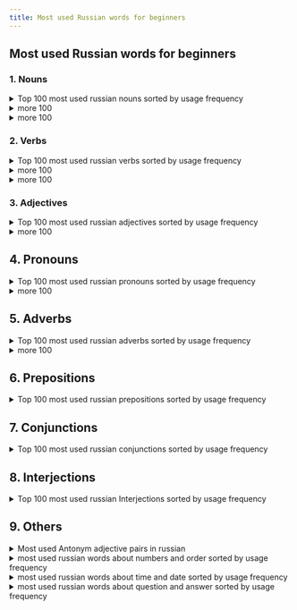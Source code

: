 ```yaml
---
title: Most used Russian words for beginners
---
```


## Most used Russian words for beginners

### 1. Nouns

<details>
  <summary>Top 100 most used russian nouns sorted by usage frequency</summary>

| RU |
|--|
| 1. человек (person) |
| 2. время (time) |
| 3. год (year) |

 4. дело (matter, business)
 5. жизнь (life)
 6. день (day)

7. работа (work, job)

8. слово (word)

9. место (place, location)

10. время года (season)

11. сторона (side)

12. вопрос (question)

13. дом (house, home)

14. рука (hand)

15. страна (country)

16. мир (world, peace)

17. глаз (eye)

18. ребенок (child)

19. женщина (woman)

20. точка (point, dot)

21. вещь (thing, object)

22. комната (room)

23. мать (mother)

24. история (history, story)

25. отец (father)

26. вода (water)

27. нога (leg, foot)

28. голова (head)

29. название (name, title)

30. право (right, law)

31. дорога (road, way)

32. месяц (month)

33. свет (light)

34. группа (group)

35. речь (speech, language)

36. земля (earth, land)

37. пора (time, season)

38. ряд (row, line)

39. сердце (heart)

40. решение (decision, solution)

41. возможность (possibility, opportunity)

42. город (city, town)

43. начало (beginning, start)

44. порядок (order, arrangement)

45. душа (soul)

46. знание (knowledge)

47. идея (idea)

48. путь (way, path)

49. качество (quality)

50. момент (moment, point in time)

51. связь (connection, communication)

52. здание (building)

53. мужчина (man)

54. процесс (process)

55. улица (street)

56. цель (goal, objective)

57. положение (position, situation)

58. девушка (girl)

59. газета (newspaper)

60. кровь (blood)

61. занятие (lesson, occupation)

62. уровень (level)

63. час (hour)

64. событие (event)

65. глава (chapter, head)

66. здоровье (health)

67. документ (document)

68. состояние (state, condition)

69. описание (description)

70. руководитель (leader, manager)

71. врач (doctor)

72. письмо (letter)

73. пример (example)

74. вид (kind, type)

75. поле (field)

76. наука (science)

77. материал (material, substance)

78. звук (sound)

79. музыка (music)

80. угол (angle, corner)

81. граница (border, boundary)

82. организация (organization)

83. регистрация (registration)

84. растение (plant)

85. смысл (meaning, sense)

86. суд (court)

87. рынок (market)

88. культура (culture)

89. центр (center)

90. экономика (economy)

91. тело (body)

92. труд (labor, work)

93. свобода (freedom)

94. здание (construction, building)

95. капитал (capital)

96. герой (hero)

97. стол (table)

98. планета (planet)

99. оружие (weapon)

100. матч (match)

</details>


<details>
  <summary>more 100</summary>
  <p>


101. масса (mass, weight)

102. победа (victory, win)

103. гость (guest)

104. доллар (dollar)

105. экран (screen)

106. голос (voice)

107. курс (course, rate)

108. дурак (fool)

109. гора (mountain)

110. побег (escape, breakout)

111. зуб (tooth)

112. камень (stone)

113. стена (wall)

114. океан (ocean)

115. лес (forest, woods)

116. рубль (ruble)

117. карман (pocket)

118. красота (beauty)

119. плечо (shoulder)

120. ресторан (restaurant)

121. кровать (bed)

122. песня (song)

123. государство (state, government)

124. щека (cheek)

125. кровля (roof)

126. шанс (chance, opportunity)

127. парень (guy, lad)

128. мечта (dream)

129. бок (side, flank)

130. рассказ (story, tale)

131. платье (dress)

132. сестра (sister)

133. крыша (roof)

134. копия (copy)

135. кот (cat)

136. армия (army)

137. взгляд (look, glance)

138. погода (weather)

139. кредит (credit)

140. кофе (coffee)

141. тема (theme, topic)

142. длина (length)

143. кабель (cable)

144. знак (sign, symbol)

145. телефон (telephone, phone)

146. растение (plant)

147. участок (plot, land plot)

148. ящик (box, drawer)

149. бумага (paper)

150. банк (bank)

151. лист (sheet, leaf)

152. река (river)

153. музей (museum)

154. костюм (suit)

155. механизм (mechanism)

156. удовольствие (pleasure, enjoyment)

157. белок (protein)

158. генерал (general)

159. куст (bush)

160. книжка (booklet, small book)

161. здоровье (health)

162. показатель (indicator)

163. кресло (chair)

164. ветер (wind)

165. главное (main thing, essential)

166. танк (tank)

167. грудь (chest, breast)

168. медведь (bear)

169. здание (building)

170. собака (dog)

171. хозяин (owner, master)

172. судьба (fate, destiny)

173. краска (paint)

174. ковер (carpet, rug)

175. доктор (doctor)

176. нос (nose)

177. труба (pipe, tube)

178. кухня (kitchen)

179. знакомый (acquaintance, familiar person)

180. лампа (lamp)

181. кинотеатр (cinema, movie theater)

182. бизнес (business)

183. площадь (square)

184. песок (sand)

185. газ (gas)

186. металл (metal)

187. реставрация (restoration)

188. пленка (film, tape)

189. победитель (winner, victor)

190. портрет (portrait)

191. карта (map, card)

192. магазин (shop, store)

193. режим (mode, regime)

194. кровотечение (bleeding)

195. реклама (advertisement, ad)

196. кисть (brush, hand)

197. воспоминание (memory, remembrance)

198. сигарета (cigarette)

199. попытка (attempt, try)

200. корм (feed, food)

  </p>
</details>

<details>
  <summary>more 100</summary>
  <p>


201. проблема (problem)

202. птица (bird)

203. трубка (tube, pipe)

204. молоко (milk)

205. план (plan)

206. трава (grass)

207. грязь (dirt, mud)

208. концерт (concert)

209. гараж (garage)

210. лодка (boat)

211. взрыв (explosion)

212. бой (fight, battle)

213. занавес (curtain)

214. касание (touch)

215. кисточка (brush, small brush)

216. подсказка (hint, clue)

217. рыба (fish)

218. корпус (body, hull)

219. крыло (wing)

220. толпа (crowd)

221. линия (line)

222. метр (meter)

223. ветка (branch)

224. лето (summer)

225. кресли (crystal)

226. пистолет (pistol, gun)

227. колено (knee)

228. бабушка (grandmother)

229. баня (bathhouse, sauna)

230. бассейн (pool)

231. природа (nature)

232. давление (pressure)

233. желание (desire, wish)

234. вечер (evening)

235. масло (oil, butter)

236. палец (finger, toe)

237. угроза (threat)

238. знакомство (acquaintance, meeting)

239. летчик (pilot)

240. тайна (mystery, secret)

241. металлик (metallic)

242. золото (gold)

243. капитан (captain)

244. ящерица (lizard)

245. ночь (night)

246. дача (country house, dacha)

247. воздух (air)

248. зима (winter)

249. зерно (grain)

250. рубашка (shirt)

251. свинья (pig)

252. дама (lady)

253. учитель (teacher)

254. камера (camera, chamber)

255. мотоцикл (motorcycle)

256. вода (vodka)

257. пиво (beer)

258. рождение (birth)

259. реставратор (restorer)

260. гриб (mushroom)

261. яблоко (apple)

262. диск (disk)

263. плот (raft)

264. память (memory)

265. лапа (paw)

266. головоломка (puzzle)

267. снег (snow)

268. стул (chair)

269. губа (lip)

270. нора (burrow, den)

271. театр (theater)

272. микрофон (microphone)

273. лосось (salmon)

274. территория (territory)

275. жилье (housing, accommodation)

276. пища (food, nourishment)

277. сезон (season)

278. кровать (bed)

279. балкон (balcony)

280. груз (load, cargo)

281. маршрут (route)

282. средство (means, remedy)

283. муравей (ant)

284. деньги (money)

285. заяц (hare)

286. крест (cross)

287. полоса (strip, band)

288. период (period)

289. молния (lightning)

290. девочка (little girl)

291. пшеница (wheat)

292. крючок (hook)

293. крепость (fortress, stronghold)

294. стекло (glass)

295. дух (spirit)

296. пуля (bullet)

297. солнце (sun)

298. железо (iron)

299. чемодан (suitcase)

300. дым (smoke)

  </p>
</details>

### 2. Verbs

<details>
  <summary>Top 100 most used russian verbs sorted by usage frequency</summary>
  <p>


1. быть (to be)

2. иметь (to have)

3. делать (to do, to make)

4. говорить (to speak, to say)

5. знать (to know)

6. стать (to become)

7. видеть (to see)

8. думать (to think)

9. жить (to live)

10. работать (to work)

11. дать (to give)

12. любить (to love)

13. пойти (to go)

14. обеспечивать (to provide)

15. сделать (to do, to make)

16. чувствовать (to feel)

17. понимать (to understand)

18. оставаться (to remain)

19. решить (to solve, to decide)

20. получить (to receive, to get)

21. начать (to start, to begin)

22. стоить (to cost)

23. прийти (to come)

24. играть (to play)

25. продавать (to sell)

26. смотреть (to watch, to look)

27. показывать (to show)

28. ждать (to wait)

29. спросить (to ask)

30. узнать (to find out, to learn)

31. открыть (to open)

32. заниматься (to be engaged in, to deal with)

33. вести (to lead, to conduct)

34. ехать (to go, to ride)

35. готовить (to cook, to prepare)

36. считать (to count, to consider)

37. помочь (to help)

38. писать (to write)

39. вернуться (to return)

40. слышать (to hear)

41. забыть (to forget)

42. уходить (to leave, to go away)

43. изменить (to change)

44. брать (to take)

45. подумать (to think)

46. описывать (to describe)

47. сказать (to say, to tell)

48. принимать (to take, to accept)

49. сидеть (to sit)

50. учиться (to study, to learn)

51. работать (to work)

52. входить (to enter)

53. остановить (to stop)

54. вспомнить (to remember)

55. выйти (to go out, to exit)

56. увидеть (to see)

57. закончить (to finish, to complete)

58. планировать (to plan)

59. устанавливать (to install, to set up)

60. улыбаться (to smile)

61. позволять (to allow, to permit)

62. рассказывать (to tell, to narrate)

63. общаться (to communicate, to socialize)

64. убить (to kill)

65. взять (to take)

66. звонить (to call, to ring)

67. служить (to serve)

68. гулять (to walk, to stroll)

69. встретить (to meet)

70. участвовать (to participate)

71. лежать (to lie)

72. удаться (to succeed)

73. возникать (to arise, to appear)

74. действовать (to act)

75. написать (to write)

76. снимать (to remove, to take off)

77. представлять (to represent)

78. нравиться (to like)

79. выглядеть (to look, to appear)

80. читать (to read)

81. узнавать (to recognize, to identify)

82. привести (to lead, to bring)

83. пройти (to pass, to go through)

84. летать (to fly)

85. держать (to hold)

86. приобретать (to acquire, to obtain)

87. готовиться (to prepare, to get ready)

88. подходить (to approach, to fit)

89. состоять (to consist, to be composed)

90. приняться (to undertake, to start)

91. подниматься (to rise, to go up)

92. включать (to include, to turn on)

93. приходиться (to happen, to occur)

94. обрабатывать (to process, to treat)

95. проходить (to pass, to go through)

96. определять (to determine, to define)

97. собираться (to gather, to plan to do something)

98. помнить (to remember)

99. вести себя (to behave)

100. улучшать (to improve)

  </p>
</details>

<details>
  <summary>more 100</summary>
  <p>


101. бежать (to run)

102. найти (to find)

103. пить (to drink)

104. принести (to bring)

105. попробовать (to try)

106. оставить (to leave)

107. продолжать (to continue)

108. действительно (to be really, actually)

109. рассматривать (to consider, to examine)

110. понять (to understand)

111. растут (to grow)

112. спать (to sleep)

113. интересоваться (to be interested in)

114. выражать (to express)

115. пробовать (to taste, to try)

116. описать (to describe)

117. отвечать (to answer, to reply)

118. смотреться (to look, to appear)

119. стараться (to try hard, to make an effort)

120. привыкнуть (to get used to)

121. охватывать (to cover, to embrace)

122. пропустить (to miss, to skip)

123. терять (to lose)

124. смеяться (to laugh)

125. обращаться (to address, to appeal)

126. позволить (to allow, to permit)

127. учить (to teach)

128. обнаружить (to discover, to find out)

129. просить (to ask for, to request)

130. соответствовать (to correspond, to match)

131. включить (to turn on)

132. следить (to follow, to keep track of)

133. направить (to direct, to send)

134. считаться (to be considered, to be regarded as)

135. пропадать (to disappear, to vanish)

136. покупать (to buy)

137. появляться (to appear, to show up)

138. развиваться (to develop, to evolve)

139. посмотреть (to watch, to see)

140. поставить (to put, to place)

141. обеспечиваться (to be provided, to be ensured)

142. отметить (to note, to mark)

143. ударить (to hit, to strike)

144. запомнить (to memorize, to remember)

145. превратиться (to turn into, to transform)

146. образовываться (to form, to be formed)

147. превосходить (to exceed, to surpass)

148. относиться (to relate to, to have to do with)

149. зависеть (to depend)

150. приводить (to lead, to bring)

151. приступить (to start, to begin)

152. обладать (to possess, to have)

153. поддерживать (to support, to maintain)

154. показать (to show)

155. сниматься (to act, to be filmed)

156. возникнуть (to arise, to appear)

157. обеспечивают (to provide, to ensure)

158. описываться (to be described)

159. заключаться (to consist in, to be based on)

160. использоваться (to be used, to be employed)

161. договориться (to agree, to make an agreement)

162. посетить (to visit)

163. применять (to apply, to use)

164. поднимать (to raise, to lift)

165. пройти (to pass, to go through)

166. обратиться (to turn to, to apply to)

167. увеличиваться (to increase)

168. располагать (to have, to dispose)

169. влиять (to influence)

170. включаться (to be included, to turn on)

171. приступать (to begin, to start)

172. дождаться (to wait for, to hold out for)

173. добиться (to achieve, to attain)

174. принадлежать (to belong)

175. сравнивать (to compare)

176. вынести (to take out, to carry away)

177. прибыть (to arrive)

178. забрать (to take away, to pick up)

179. воспользоваться (to use, to take advantage of)

180. охватить (to cover, to embrace)

181. выделить (to allocate, to separate)

182. присутствовать (to be present)

183. проверить (to check, to verify)

184. установиться (to settle, to establish)

185. продолжаться (to continue)

186. изучать (to study, to learn)

187. расположиться (to be located, to settle down)

188. разговаривать (to talk, to converse)

189. занимать (to occupy, to take)

190. устраивать (to arrange, to organize)

191. приниматься (to undertake, to start)

192. охотиться (to hunt)

193. добраться (to reach, to get to)

194. связываться (to connect, to communicate)

195. держаться (to hold on, to cling to)

196. страдать (to suffer)

197. распределить (to distribute, to allocate)

198. решать (to solve, to decide)

199. собирать (to collect, to gather)

200. обрабатывать (to process, to treat)

  </p>
</details>

<details>
  <summary>more 100</summary>
  <p>


201. вырабатывать (to develop, to produce)

202. покрыть (to cover)

203. завершить (to finish, to complete)

204. оставлять (to leave behind)

205. доказать (to prove)

206. обеспечить (to provide, to ensure)

207. присоединиться (to join, to become a member of)

208. уделять (to dedicate, to give)

209. возобновить (to renew, to resume)

210. сопровождать (to accompany)

211. приготовить (to prepare)

212. достигать (to achieve, to reach)

213. убедиться (to make sure, to verify)

214. происходить (to happen, to occur)

215. участвовать (to participate)

216. отличаться (to differ, to be distinguished by)

217. возникать (to arise, to appear)

218. проходить (to pass, to go through)

219. почувствовать (to feel)

220. возможно (possibly, perhaps)

221. получиться (to turn out, to succeed)

222. находиться (to be located, to be found)

223. разработать (to develop, to work out)

224. выступать (to perform, to act)

225. улучшить (to improve, to enhance)

226. вести (to lead, to conduct)

227. сделаться (to become, to get)

228. измерить (to measure)

229. привезти (to bring, to deliver)

230. разбить (to break, to smash)

231. кончаться (to end, to finish)

232. превратить (to turn, to transform)

233. убивать (to kill)

234. удерживать (to hold back, to keep)

235. давать (to give)

236. решиться (to decide, to make up one's mind)

237. устроить (to arrange, to organize)

238. считывать (to read, to scan)

239. рассказывать (to tell, to narrate)

240. подходить (to approach, to fit)

241. оценивать (to estimate, to evaluate)

242. победить (to win, to defeat)

243. объявить (to announce, to declare)

244. перевести (to translate, to transfer)

245. убирать (to clean, to remove)

246. появиться (to appear, to emerge)

247. скрыть (to hide, to conceal)

248. украсть (to steal)

249. привыкать (to get used to)

250. уничтожить (to destroy, to annihilate)

251. присутствие (presence)

252. перенести (to transfer, to move)

253. возможность (possibility, opportunity)

254. простить (to forgive)

255. противиться (to resist, to oppose)

256. убедить (to persuade, to convince)

257. продавать (to sell)

258. соединить (to connect, to join)

259. настраивать (to tune, to adjust)

260. заменить (to replace, to substitute)

261. учиться (to study, to learn)

262. приближаться (to approach, to draw near)

263. настоять (to insist, to stand firm)

264. возможный (possible, potential)

265. следиться (to follow, to ensue)

266. убежден (convinced)

267. установить (to install, to establish)

268. принимать (to accept, to receive)

269. избежать (to avoid, to escape)

270. поднять (to lift, to raise)

271. принадлежность (belonging, membership)

272. предоставлять (to provide, to offer)

273. считаться (to be considered, to be regarded as)

274. настроение (mood)

275. определять (to define, to determine)

276. бить (to beat, to strike)

277. признак (sign, indication)

278. пользоваться (to use, to enjoy)

279. прошлый (past, previous)

280. увеличение (increase,growth)

281. обратить (to turn, to address)

282. быть (to be)

283. противоположный (opposite)

284. понимать (to understand)

285. сдать (to give in, to hand over)

286. подниматься (to rise, to go up)

287. применение (application, use)

288. доделать (to finish, to complete)

289. подход (approach, method)

290. образование (education, formation)

291. включение (inclusion, activation)

292. допустить (to allow, to admit)

293. прибытие (arrival)

294. необходимость (necessity, need)

295. восстановление (restoration, recovery)

296. представлять (to represent, to present)

297. внедрение (implementation, introduction)

298. существовать (to exist)

299. входить (to enter, to be a part of)

300. существенный (substantial, significant)

  </p>
</details>

### 3. Adjectives

<details>
  <summary>Top 100 most used russian adjectives sorted by usage frequency</summary>
  <p>


1. большой (big, large)

2. новый (new)

3. другой (other, another)

4. хороший (good, nice)

5. много (many, much)

6. первый (first)

7. разный (different, various)

8. свой (one's own)

9. долгий (long)

10. сильный (strong)

11. маленький (small, little)

12. важный (important, significant)

13. черный (black)

14. лучший (best)

15. белый (white)

16. дорогой (expensive, dear)

17. чистый (clean, pure)

18. ясный (clear, bright)

19. трудный (difficult, hard)

20. серый (gray)

21. красивый (beautiful)

22. старый (old)

23. синий (blue)

24. крепкий (strong, sturdy)

25. короткий (short)

26. теплый (warm)

27. русский (Russian)

28. главный (main, chief)

29. зеленый (green)

30. тонкий (thin, fine)

31. свежий (fresh)

32. темный (dark)

33. малый (small, little)

34. правильный (correct, proper)

35. средний (middle, average)

36. открытый (open)

37. ранний (early)

38. готовый (ready)

39. большинство (most, majority)

40. простой (simple, easy)

41. дешевый (cheap)

42. живой (alive, living)

43. голубой (light blue)

44. реальный (real, actual)

45. низкий (low)

46. тихий (quiet)

47. точный (accurate, precise)

48. сложный (complex, complicated)

49. душевный (emotional, heartfelt)

50. медленный (slow)

51. мощный (powerful, strong)

52. замечательный (wonderful, remarkable)

53. холодный (cold)

54. полный (full)

55. близкий (close, near)

56. желтый (yellow)

57. возможный (possible, potential)

58. мертвый (dead)

59. отдельный (separate, individual)

60. свободный (free, independent)

61. высокий (high, tall)

62. глубокий (deep)

63. слабый (weak)

64. круглый (round)

65. красный (red)

66. чужой (foreign, other people's)

67. длинный (long)

68. твой (your, yours)

69. музыкальный (musical)

70. нормальный (normal)

71. прямой (straight)

72. вкусный (tasty, delicious)

73. светлый (light, bright)

74. морской (marine, sea)

75. золотой (golden)

76. дикий (wild)

77. жаркий (hot)

78. смешной (funny, amusing)

79. частый (frequent, often)

80. интеллектуальный (intellectual)

81. современный (modern, contemporary)

82. тонкий (delicate, subtle)

83. бледный (pale)

84. мягкий (soft, gentle)

85. круглосуточный (24-hour)

86. глупый (stupid, foolish)

87. яркий (bright, vivid)

88. настоящий (real, genuine)

89. прекрасный (beautiful, excellent)

90. бережливый (frugal, economical)

91. худой (skinny, thin)

92. ненужный (unnecessary, unwanted)

93. жесткий (hard, tough)

94. крупный (large, big)

95. громкий (loud)

96. легкий (light, easy)

97. огромный (huge, enormous)

98. веселый (cheerful, merry)

99. густой(thick, dense)

100. домашний (domestic, home)

  </p>
</details>

<details>
  <summary>more 100</summary>
  <p>


101. температурный (thermal, temperature)

102. диагностический (diagnostic)

103. национальный (national, ethnic)

104. массовый (mass, popular)

105. высший (highest, top)

106. региональный (regional, local)

107. совместный (joint, shared)

108. счастливый (happy, fortunate)

109. женский (feminine, women's)

110. дурацкий (silly, foolish)

111. экономический (economic)

112. новогодний (New Year's, Christmas)

113. знакомый (familiar, known)

114. публичный (public, open)

115. вечный (eternal, everlasting)

116. заметный (noticeable, remarkable)

117. опасный (dangerous)

118. спокойный (calm, peaceful)

119. неправильный (incorrect, wrong)

120. медицинский (medical)

121. удивительный (amazing, astonishing)

122. духовный (spiritual, religious)

123. морозный (frosty, icy)

124. муниципальный (municipal)

125. советский (Soviet, communist)

126. взрослый (adult, grown-up)

127. действительный (valid, real)

128. оптимальный (optimal, best)

129. культурный (cultural)

130. бесплатный (free, costless)

131. хитрый (tricky, cunning)

132. инновационный (innovative)

133. качественный (quality, qualitative)

134. душный (stuffy, suffocating)

135. волшебный (magical, enchanted)

136. верный (true, faithful)

137. языковой (language, linguistic)

138. независимый (independent)

139. странный (strange, odd)

140. боевой (combat, fighting)

141. средиземноморский (Mediterranean)

142. прочный (durable, sturdy)

143. рабочий (working, labor)

144. пустой (empty, vacant)

145. летний (summer, summertime)

146. ограниченный (limited, restricted)

147. российский (Russian, of Russia)

148. масштабный (large-scale, extensive)

149. американский (American, of America)

150. духовой (wind, brass)

151. научный (scientific)

152. душевное (emotional, soulful)

153. забавный (fun, amusing)

154. кровавый (bloody)

155. затруднительный (difficult, problematic)

156. промышленный (industrial)

157. яростный (fierce, angry)

158. конкретный (concrete, specific)

159. механический (mechanical)

160. генетический (genetic)

161. исторический (historical)

162. дорожный (road, highway)

163. неизвестный (unknown)

164. дорогущий (expensive, pricey)

165. суровый (severe, harsh)

166. материальный (material)

167. свежевыжатый (freshly squeezed)

168. музыкальное (musical)

169. китайский (Chinese, of China)

170. зеленоватый (greenish)

171. общественный (social, public)

172. многолетний (perennial, long-term)

173. отличный (excellent, outstanding)

174. новейший (latest, newest)

175. профессиональный (professional)

176. бережный (careful, cautious)

177. рядовой (ordinary, common)

178. обязательный (obligatory, mandatory)

179. городской (urban, city)

180. национально-культурный (national-cultural)

181. непростой (not easy, complicated)

182. золоченый (gilded, gold-plated)

183. небольшой (small, little)

184. умный (smart, intelligent)

185. роскошный (luxurious)

186. огромное (huge, enormous)

187. моральный (moral, ethical)

188. сладкий (sweet)

189. молодой (young)

190. государственный (state, governmental)

191. криминальный (criminal)

192. прочитанный (read, read through)

193. жирный (fat, greasy)

194. душевное равновесие (emotional balance)

195. морское (marine, sea)

196. категорический (categorical, absolute)

197. растительный (vegetable, plant)

198. культовый (cult, iconic)

199. тонизирующий (tonic, invigorating)

200. душевно-трогательный (touching, heartwarming)

  </p>
</details>

## 4. Pronouns

<details>
  <summary>Top 100 most used russian pronouns sorted by usage frequency</summary>
  <p>


1. я (I)

2. он (he)

3. она (she)

4. оно (it)

5. мы (we)

6. вы (you, plural or formal)

7. они (they)

8. себя (oneself)

9. его (his)

10. ее (her)

11. их (their)

12. мой (my)

13. ты (you, singular and informal)

14. ваш (your, plural or formal)

15. свой (one's own)

16. вас (you, plural or formal)

17. наш (our)

18. иной (other, another)

19. кто-то (someone)

20. что-то (something)

21. что (that, what)

22. который (which, who)

23. этот (this)

24. тот (that)

25. никто (nobody)

26. ничто (nothing)

27. каждый (every, each)

28. сам (self)

29. сей (this)

30. такой (such)

31. весь (all, whole)

32. всякий (every, each)

33. любой (any, every)

34. совой (owl)

35. сколько (how many, how much)

36. своего (one's own)

37. мне (to me)

38. тебе (to you, singular and informal)

39. себе (to oneself)

40. ему (to him)

41. ей (to her)

42. нам (to us)

43. вам (to you, plural or formal)

44. им (to them)

45. это (this, it)

46. здесь (here)

47. там (there)

48. где (where)

49. когда (when)

50. как (how)

51. почему (why)

52. что-нибудь (something)

53. кто-нибудь (someone)

54. ничего (nothing)

55. никогда (never)

56. нельзя (it's impossible)

57. можно (it's possible)

58. навсегда (forever)

59. всегда (always)

60. часто (often)

61. редко (rarely)

62. мало (little, few)

63. много (many, much)

64. тут (here)

65. туда (there)

66. отсюда (from here)

67. оттуда (from there)

68. здесь (here)

69. там (there)

70. тоже (also, too)

71. другой (other, another)

72. один (one)

73. даже (even)

74. только (only, just)

75. уже (already)

76. еще (still, yet)

77. всюду (everywhere)

78. куда (where to)

79. откуда (where from)

80. так (so)

81. сейчас (now)

82. потом (then, later)

83. следующий (next, following)

84. предыдущий (previous)

85. внутри (inside)

86. снаружи (outside)

87. недалеко (not far)

88. далеко (far)

89. вместе (together)

90. отдельный (separate, individual)

91. общий (common, general)

92. разный (different, various)

93. некоторый (some, certain)

94. полный (full)

95. пустой (empty)

96. первый (first)

97. последний (last)

98. средний (middle, average)

99. местный (local)

100. главный (main, chief)

  </p>
</details>

<details>
  <summary>more 100</summary>
  <p>


101. весьма (very, quite)

102. вероятно (probably, likely)

103. сначала (at first, initially)

104. потому (therefore, then)

105. именно (exactly, precisely)

106. ведь (after all, because)

107. также (also, as well)

108. всех (all, everyone)

109. некий (a certain, some)

110. тоже самое (the same thing)

111. чей (whose)

112. твой (your, singular and informal)

113. ещё один (one more, another)

114. некто (someone, somebody)

115. ничей (nobody's, none)

116. где-то (somewhere)

117. куда-то (somewhere)

118. что-нибудь еще (something else)

119. кто-нибудь еще (someone else)

120. ничего нового (nothing new)

121. никакой (no, none)

122. другие (other, others)

123. каждый раз (every time)

124. настоящий (real, genuine)

125. несмотря на (despite, in spite of)

126. вместо (instead of)

127. возможно (possibly, perhaps)

128. всего (all, total)

129. сильно (strongly, heavily)

130. где-нибудь (somewhere)

131. куда-нибудь (somewhere)

132. кто-то другой (someone else)

133. ничего не делать (to do nothing)

134. никак не могу (can't)

135. друг друга (each other)

136. каждый день (every day)

137. насколько (how much, to what extent)

138. вне (outside, beyond)

139. возле (near, beside)

140. вокруг (around)

141. позже (later)

142. раньше (earlier)

143. впереди (ahead, in front)

144. позади (behind)

145. внутрь (into, inside)

146. наружу (out, outside)

147. каждый год (every year)

148. почему-то (for some reason)

149. туда-сюда (back and forth)

150. вообще (generally, altogether)

151. где-нибудь еще (somewhere else)

152. куда-нибудь еще (somewhere else)

153. кто-то еще (someone else)

154. ничего нового (nothing new)

155. никакой другой (no other)

156. другие люди (other people)

157. каждый человек (every person)

158. всем известно (it's well-known)

159. сильно повлияло (had a strong impact)

160. где-то рядом (somewhere nearby)

161. куда-то исчез (disappeared somewhere)

162. кто-то здесь (someone is here)

163. ничего не понимаю (don't understand anything)

164. никак не могу понять (can't understand)

165. друг другу (to each other)

166. каждый месяц (every month)

167. насколько я знаю (as far as I know)

168. вне контроля (out of control)

169. возле реки (by the river)

170. вокруг света (around the world)

171. позже вечером (later in the evening)

172. раньше утром (earlier in the morning)

173. впереди всех (ahead of everyone)

174. позади меня (behind me)

175. внутри дома (inside the house)

176. наружу из окна (out of the window)

177. каждый клиент (every customer)

178. почему-то не работает (doesn't work for some reason)

179. туда-сюда ходит (goes back and forth)

180. вообще-то (actually, in fact)

181. где-нибудь далеко (somewhere far away)

182. куда-нибудь дальше (somewhere further)

183. кто-то там (someone is there)

184. ничего не знаю (don't know anything)

185. никак не могу найти (can't find)

186. другими словами (in other words)

187. каждый разный (every different)

188. всем спасибо (thank you all)

189. сильно измениться (to change greatly)

190. где-то в глубине (somewhere deep inside)

191. куда-то ушел (went somewhere)

192. кто-то позвонил (someone called)

193. ничего не помню (don't remember anything)

194. никак не могу понять (can't understand)

195. друг против друга (against each other)

196. каждый годный (every suitable)

197. насколько это важно (how important it is)

198. вне зависимости (regardless)

199. возле дома (near the house)

200. вокруг шума (around the noise)

  </p>
</details>

## 5. Adverbs

<details>
  <summary>Top 100 most used russian adverbs sorted by usage frequency</summary>
  <p>


1. уже (already)

2. очень (very)

3. тоже (also)

4. сейчас (now)

5. там (there)

6. здесь (here)

7. даже (even)

8. всегда (always)

9. никогда (never)

10. потом (later, afterwards)

11. совсем (completely)

12. немного (a little)

13. больше (more)

14. хорошо (well)

15. теперь (now, nowadays)

16. где (where)

17. почти (almost)

18. быстро (quickly, fast)

19. наверное (probably)

20. иногда (sometimes)

21. сначала (at first)

22. слишком (too)

23. недавно (recently)

24. просто (simply, just)

25. возможно (possibly)

26. еще (still, yet, again)

27. рано (early)

28. нормально (normally, fine)

29. много (a lot, many)

30. медленно (slowly)

31. вполне (quite)

32. вдруг (suddenly)

33. уже не (no longer)

34. вместе (together)

35. всё ещё (still)

36. тут (here)

37. обычно (usually)

38. наверняка (for sure, certainly)

39. никак (in no way)

40. обратно (back, backwards)

41. мало (few, little)

42. нормальный (normal)

43. почему-то (for some reason)

44. наверх (upstairs)

45. зачем (why)

46. хороший (good)

47. сейчас же (right now)

48. по-прежнему (as before)

49. далеко (far)

50. когда-то (sometime)

51. наконец (finally)

52. тщательно (thoroughly)

53. где-то (somewhere)

54. почему (why)

55. вниз (down)

56. внутри (inside)

57. примерно (approximately)

58. обратиться (to turn)

59. недолго (not for long)

60. поздно (late)

61. внешне (externally)

62. накануне (on the eve, the day before)

63. вчера (yesterday)

64. обратный (opposite)

65. более (more)

66. дома (at home)

67. всерьез (seriously)

68. кстати (by the way)

69. по-разному (differently)

70. раз (once)

71. чуть (a little bit, slightly)

72. отдельно (separately)

73. точно (exactly)

74. туда (there, to that place)

75. куда (where to)

76. наоборот (on the contrary)

77. неплохо (not bad)

78. назад (back, backwards)

79. по-прежнему (as before)

80. вперед (forward)

81. иногда же (sometimes)

82. навсегда (forever)

83. скоро (soon)

84. едва (barely, hardly)

85. где-нибудь (somewhere)

86. навстречу (towards)

87. затем (then, afterwards)

88. близко (close)

89. кстати говоря (by the way)

90. почему-то не (for some reason not)

91. обратить внимание (to pay attention)

92. никакой (no)

93. впереди (ahead, in front)

94. норма (norm)

95. малыш (little one)

96. давно (long ago)

97. наверно (probably)

98. обратиться к (to address)

99. отдельный (separate)

100. точный (precise)

  </p>
</details>

<details>
  <summary>more 100</summary>
  <p>


101. легко (easily, lightly)

102. всякий раз (every time)

103. вдвое (twice as much)

104. никуда (nowhere)

105. по-прежнему не (still not)

106. наверное не (probably not)

107. вполне возможно (quite possible)

108. давайте (let's)

109. ничуть не (not at all)

110. сразу же (immediately)

111. вовсе не (not at all)

112. ничего не (nothing)

113. прежде всего (first of all)

114. к сожалению (unfortunately)

115. позднее (later)

116. непременно (necessarily)

117. следующим образом (as follows)

118. крепко (firmly)

119. постоянно (constantly)

120. внимательно (carefully)

121. изредка (occasionally)

122. совершенно не (not at all)

123. немало (quite a few)

124. вполне вероятно (quite likely)

125. вне (outside)

126. все-таки (after all, nevertheless)

127. как-то (somehow)

128. вслед за (following)

129. кругом (around)

130. справа (on the right)

131. налево (to the left)

132. громко (loudly)

133. внезапно (suddenly)

134. предельно (extremely)

135. практически (practically)

136. вместе с тем (at the same time)

137. солидно (solidly)

138. везде (everywhere)

139. впереди глаз (in front of one's eyes)

140. почти не (almost not)

141. более того (moreover)

142. ничуть (at all)

143. всё-таки не (still not)

144. незаметно (unnoticeably)

145. впереди всех (ahead of everyone)

146. прежде (before)

147. столько (so much)

148. чтобы (in order to)

149. почти всегда (almost always)

150. впервые (for the first time)

151. неправильно (incorrectly)

152. особенно (especially)

153. непосредственно (directly)

154. вдвойне (twice as much)

155. вдобавок (in addition)

156. как бы (so to speak, as if)

157. налево от (to the left of)

158. впереди всех остальных (ahead of everyone else)

159. справа от (to the right of)

160. просто так (just like that)

161. невероятно (incredibly)

162. впереди времени (ahead of time)

163. во-первых (firstly)

164. между тем (meanwhile)

165. справа внизу (on the bottom right)

166. вдоль (along)

167. тайком (secretly)

168. налево внизу (on the bottom left)

169. всегда же (always)

170. при этом (at the same time)

171. всё же (still, nevertheless)

172. неважно (it doesn't matter)

173. куда-нибудь (somewhere)

174. вдвое больше (twice as much)

175. налево вверху (on the top left)

176. налево вверху от (above and to the left of)

177. вдвое меньше (twice as small)

178. прежде всего не (not primarily)

179. впереди нас (ahead of us)

180. впервые за (for the first time in)

181. впереди отряда (ahead of the squad)

182. вдоль берега (along the shore)

183. впереди планеты всей (ahead of the whole planet)

184. вдоль реки (along the river)

185. налево от центра (to the left of the center)

186. налево от дороги (to the left of the road)

187. впереди глазами (before one's eyes)

188. впереди группы (ahead of the group)

189. вдвое больше чем (twice as much as)

190. впереди конкурентов (ahead of competitors)

191. вдвое меньше чем (twice as small as)

192. вдвое быстрее (twice as fast)

193. впереди своего времени (ahead of one's time)

194. налево от центра города (to the left of the city center)

195. впереди своей эпохи (ahead of its time)

196. впереди всех на свете (ahead of everyone in the world)

197. налево от главного входа (to the left of the main entrance)

198. налево от главной дороги (to the left of the main road)

199. вдвое больше чем у (twice as much as for)

200. налево от центра главного города (to the left of the center of the main city)

  </p>
</details>

## 6. Prepositions

<details>
  <summary>Top 100 most used russian prepositions sorted by usage frequency</summary>
  <p>


1. в (in, into, to)

2. на (on, onto, at)

3. из (from, out of)

4. с (with, from)

5. по (on, along, by)

6. перед (in front of, before)

7. за (behind, after, for)

8. к (to, towards)

9. о (about, of)

10. от (from, of, about)

11. до (until, to)

12. при (at, with)

13. между (between, among)

14. над (above, over)

15. под (under, below)

16. про (about, concerning)

17. через (across, through)

18. около (near, about)

19. мимо (past, by)

20. вокруг (around)

21. в течение (during)

22. вместо (instead of)

23. среди (among, amidst)

24. из-за (because of, due to)

25. в связи с (in connection with)

26. благодаря (thanks to)

27. без (without)

28. из-под (from under)

29. во время (during)

30. возле (near, by)

31. после (after)

32. с помощью (with the help of)

33. в пределах (within)

34. в отличие от (in contrast to, unlike)

35. после того как (after)

36. перед тем как (before)

37. позади (behind)

38. путем (by means of)

39. в рамках (within the framework of)

40. посредством (by means of)

41. по сравнению с (compared to, in comparison with)

42. вокруг света (around the world)

43. назад (back)

44. на берегу (on the shore)

45. на протяжении (over, during)

46. на противоположной стороне (on the opposite side)

47. на основании (on the basis of)

48. наряду с (along with)

49. ниже (below)

50. находясь (while being)

51. об (about, of)

52. обо (about)

53. относительно (regarding, concerning)

54. пересекая (crossing)

55. по всей (all over)

56. по мере (as, according to)

57. посередине (in the middle of)

58. по сути (in fact)

59. посреди (in the midst of, among)

60. пред (before)

61. предо (before)

62. прошлым летом (last summer)

63. сзади (behind)

64. согласно (according to)

65. среди прочего (among other things)

66. с целью (with the purpose of)

67. у (at, by, near)

68. участвуя (participating)

69. через несколько (in a few)

70. чрез (through)

71. вблизи (near, close to)

72. в виде (in the form of)

73. в зависимости от (depending on)

74. вместе с (together with)

75. вне зависимости от (regardless of)

76. в отличие (unlike)

77. впереди (ahead of)

78. впереди времени (ahead of time)

79. впереди графика (ahead of schedule)

80. впереди графиком (ahead of schedule)

81. вне (outside of)

82. внутри (inside of)

83. внутрь (into, inside)

84. в обмен на (in exchange for)

85. в отличие от того (unlike that)

86. вокруг головы (around the head)

87. вокруг света (around the globe)

88. вокруг города (around the city)

89. вокруг солнца (around the sun)

90. вокруг шеи (around the neck)

91. в течение дня (during the day)

92. в течение недели (duringthe week)

93. в течение года (during the year)

94. в течение жизни (during the lifetime)

95. в течение месяца (during the month)

96. до того как (before)

97. за счет (at the expense of)

98. из-за того что (because of the fact that)

99. из-под воды (from under the water)

100. из учета (taking into account)

  </p>
</details>

## 7. Conjunctions

<details>
  <summary>Top 100 most used russian conjunctions sorted by usage frequency</summary>
  <p>


1. и (and)

2. или (or)

3. но (but)

4. а (but, however)

5. потому что (because)

6. так что (so that)

7. чтобы (in order to)

8. как (like, as)

9. чем (than)

10. когда (when)

11. после того, как (after)

12. прежде чем (before)

13. если (if)

14. хотя (although)

15. либо (either, or)

16. не только... но и (not only... but also)

17. будто бы (as if)

18. как будто (as if, as though)

19. что (that)

20. пока (while)

  </p>
</details>

## 8. Interjections

<details>
  <summary>Top 100 most used russian Interjections sorted by usage frequency</summary>
  <p>


1. да (yes)

2. нет (no)

3. ой (oh)

4. ах (ah)

5. ура (hurray)

6. браво (bravo)

7. фу (eww)

8. боже (oh my God)

9. ого (wow)

10. блин (darn)

11. беда (oh no)

12. жаль (what a pity)

13. их (ouch)

14. ух (wow)

15. ку-ку (peekaboo)

16. чё (what)

  </p>
</details>

## 9. Others

<details>
  <summary>Most used Antonym adjective pairs in russian</summary>
  <p>


1. большой - маленький (big - small)

2. высокий - низкий (tall - short)

3. длинный - короткий (long - short)

4. широкий - узкий (wide - narrow)

5. толстый - тонкий (thick - thin)

6. глубокий - поверхностный (deep - superficial)

7. дорогой - дешевый (expensive - cheap)

8. медленный - быстрый (slow - fast)

9. здоровый - болезненный (healthy - sick)

10. тихий - шумный (quiet - noisy)

11. светлый - темный (light - dark)

12. легкий - тяжелый (light - heavy)

13. простой - сложный (simple - complex)

14. горячий - холодный (hot - cold)

15. мокрый - сухой (wet - dry)

16. чистый - грязный (clean - dirty)

17. свободный - занятый (free - busy)

18. круглый - острый (round - sharp)

19. мягкий - жесткий (soft - hard)

20. новый - старый (new - old)

21. красивый - уродливый (beautiful - ugly)

22. прекрасный - ужасный (gorgeous - awful)

23. хороший - плохой (good - bad)

24. веселый - грустный (happy - sad)

25. правильный - неправильный (correct - incorrect)

26. активный - пассивный (active - passive)

27. настоящий - ложный (real - false)

28. бедный - богатый (poor - rich)

29. здравый - безумный (sane - insane)

30. сильный - слабый (strong - weak)

31. серьезный - непринужденный (serious - casual)

32. нежный - грубый (gentle - rough)

33. истинный - ложный (true - false)

34. любимый - нелюбимый (beloved - unloved)

35. мертвый - живой (dead - alive)

36. нормальный - аномальный (normal - abnormal)

37. открытый - закрытый (open - closed)

38. пустой - полный (empty - full)

39. современный - старомодный (modern - old-fashioned)

40. счастливый - несчастный (happy - unhappy)

41. твердый - мягкий (firm - soft)

42. уверенный - неуверенный (confident - uncertain)

43. честный - нечестный (honest - dishonest)

44. ясный - неясный (clear - unclear)

45. знакомый - незнакомый (familiar - unfamiliar)

46. забавный - скучный (funny - boring)

47. здоровый - нездоровый (healthy - unhealthy)

48. известный - неизвестный (known - unknown)

49. крупный - мелкий (large - small)

50. лучший - худший (best - worst)

51. молодой - старший (young - old)

52. неверный - верный (wrong - right)

53. нижний - верхний (lower - upper)

54. огромный - крошечный (huge - tiny)

55. опытный - неопытный (experienced - inexperienced)

56. порядочный - непорядочный (decent - indecent)

57. прежний - нынешний (former - current)

58. противоположный - сходный (opposite - similar)

59. приятный - неприятный (pleasant - unpleasant)

60. реальный - нереальный (real - unreal)

61. симметричный - асимметричный (symmetrical - asymmetrical)

62. смелый - трусливый (brave - cowardly)

63. суровый - мягкий (severe - gentle)

64. трудный - легкий (difficult - easy)

65. умный - глупый (smart - stupid)

66. усталый - отдохнувший (tired - rested)

67. уютный - неуютный (cozy - uncomfortable)

68. холодный - горячий (cold - hot)

69. целый - сломанный (whole - broken)

70. чистосердечный - лицемерный (sincere - hypocritical)

71. шумный - тихий (noisy - quiet)

72. энергичный - вялый (energetic - sluggish)

73. яркий - тусклый (bright - dull)

74. злой - добрый (angry - kind)

75. злостный - миролюбивый (malicious - peaceful)

76. искренний - лживый (sincere - deceitful)

77. качественный - некачественный (quality - low-quality)

78. круглый - угловатый (round - angular)

79. ленивый - трудолюбивый (lazy - hardworking)

80. медленный - быстрый (slow - fast)

81. многословный - молчаливый (talkative - silent)

82. молодой - зрелый (young - mature)

83. нежелательный - желательный (undesirable - desirable)

84. неплохой - плохой (not bad - bad)

85. неподвижный - подвижный (immobile - mobile)

86. неприятный - приятный (unpleasant - pleasant)

87. нечистый - чистый (unclean - clean)

88. неэффективный - эффективный (ineffective - effective)

89. обычный - необычный (ordinary - unusual)

90. одинаковый - разный (same - different)

91. откровенный - скрытный (frank - secretive)

92. открытый - закрытый (open - closed)

93. пассивный - активный (passive - active)

94. правильный - неправильный (correct - incorrect)

95. приятный - неприятный (pleasant - unpleasant)

96. расторопный - неуклюжий (nimble - clumsy)

97. семейный - независимый (family-oriented - independent)

98. свежий - протухший (fresh - stale)

99. свободный - занятый (free - busy)

100. сильный - слабый (strong - weak)

  </p>
</details>

<details>
  <summary>most used russian words about numbers and order sorted by usage frequency</summary>
  <p>


1. число (chislo) - number

2. цифра (tsifra) - digit

3. ноль (nol') - zero

4. один (odin) - one

5. два (dva) - two

6. три (tri) - three

7. четыре (chetyre) - four

8. пять (pyat') - five

9. шесть (shest') - six

10. семь (sem') - seven

11. восемь (vosem') - eight

12. девять (devyat') - nine

13. десять (desyat') - ten

14. первый (pervyj) - first

15. второй (vtoroy) - second

16. третий (tretij) - third

17. четвертый (chetvertyj) - fourth

18. пятый (pyatyj) - fifth

19. шестой (shestoj) - sixth

20. седьмой (sed'moj) - seventh

21. восьмой (vos'moj) - eighth

22. девятый (devyatyy) - ninth

23. десятый (desyatyy) - tenth

24. сотый (sotyy) - hundredth

25. тысячный (tysyachnyj) - thousandth

26. миллионный (millionnyj) - millionth

27. порядок (poryadok) - order

28. последний (posledniy) - last

29. следующий (sleduyushchiy) - next

30. предыдущий (predydushchiy) - previous

  </p>
</details>

<details>
  <summary>most used russian words about time and date sorted by usage frequency</summary>
  <p>


1. время (vremya) - time

2. час (chas) - hour

3. минута (minuta) - minute

4. секунда (sekunda) - second

5. день (den') - day

6. неделя (nedelya) - week

7. месяц (mesyats) - month

8. год (god) - year

9. сегодня (segodnya) - today

10. завтра (zavtra) - tomorrow

11. вчера (vchera) - yesterday

12. утро (utro) - morning

13. день (den') - day

14. вечер (vecher) - evening

15. полдень (polden') - noon

16. полночь (polnoch') - midnight

17. прошлый (proshlyj) - past

18. следующий (sleduyushchij) - next

19. ночь (noch') - night

20. будущее (budushchee) - future

21. первый (pervyj) - first

22. последний (poslednij) - last

23. неделя (nedelya) - Sunday

24. понедельник (ponedel'nik) - Monday

25. вторник (vtornik) - Tuesday

26. среда (sreda) - Wednesday

27. четверг (chetverg) - Thursday

28. пятница (pyatnitsa) - Friday

29. суббота (subbota) - Saturday

30. январь (yanvar') - January

  </p>
</details>

<details>
  <summary>most used russian words about question and answer sorted by usage frequency</summary>
  <p>


1. вопрос (vopros) - question

2. ответ (otvet) - answer

3. что (chto) - what

4. как (kak) - how

5. почему (pochemu) - why

6. где (gde) - where

7. когда (kogda) - when

8. сколько (skol'ko) - how much/many

9. какой (kakoj) - which/what kind of

10. кто (kto) - who

11. зачем (zachem) - why (for what purpose)

12. каким образом (kakim obrazom) - in what way

13. каков (kakov) - what is the nature of

14. какова (kakova) - what is the nature of (feminine)

15. каково (kakovo) - what is the nature of (neuter)

16. какой (kakoy) - what kind of

17. какая (kakaya) - what kind of (feminine)

18. какое (kakoe) - what kind of (neuter)

19. что такое (chto takoye) - what is

20. куда (kuda) - where to

21. откуда (otkuda) - where from

22. кому (komu) - to whom

23. чей (chey) - whose

24. каким (kakim) - in what way

25. каковы (kakovы) - what are the nature of (plural)

26. какие (kakie) - what kind of (plural)

27. какие (kakie) - which ones

28. сколько времени (skol'ko vremeni) - what time is it

29. можно (mozhno) - is it possible/can

30. можно ли (mozhno li) - is it possible

  </p>
</details>

